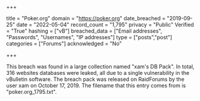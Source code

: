 +++

title = "Poker.org"
domain = "https://poker.org"
date_breached = "2019-09-25"
date = "2022-05-04"
record_count = "1,795"
privacy = "Public"
Verified = "True"
hashing = ["vB"]
breached_data = ["Email addresses", "Passwords", "Usernames", "IP addresses"]
type = ["posts","post"]
categories = ["Forums"]
acknowledged = "No"


+++


This breach was found in a large collection named "xam's DB Pack". In total, 316 websites databases were leaked, all due to a single vulnerability in the vBulletin software. The breach pack was released on RaidForums by the user xam on October 17, 2019. The filename that this entry comes from is "poker.org_1795.txt".

